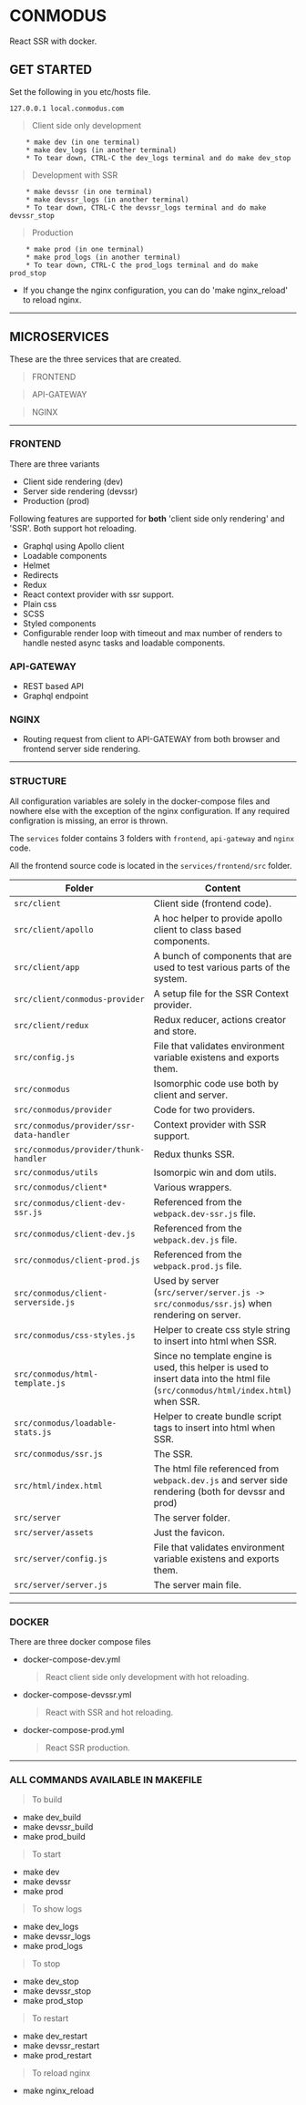 # CONMODUS

React SSR with docker.

## GET STARTED

Set the following in you etc/hosts file.

```
127.0.0.1 local.conmodus.com
```

>Client side only development
```
    * make dev (in one terminal)
    * make dev_logs (in another terminal)
    * To tear down, CTRL-C the dev_logs terminal and do make dev_stop
```

> Development with SSR
```
    * make devssr (in one terminal)
    * make devssr_logs (in another terminal)
    * To tear down, CTRL-C the devssr_logs terminal and do make devssr_stop
```

> Production
```
    * make prod (in one terminal)
    * make prod_logs (in another terminal)
    * To tear down, CTRL-C the prod_logs terminal and do make prod_stop
```

* If you change the nginx configuration, you can do 'make nginx_reload' to reload nginx.

---

## MICROSERVICES

These are the three services that are created.
>FRONTEND

> API-GATEWAY

> NGINX

---
### FRONTEND

There are three variants

* Client side rendering (dev)
* Server side rendering (devssr)
* Production (prod)

Following features are supported for __both__ 'client side only rendering' and 'SSR'. Both support hot reloading.

* Graphql using Apollo client
* Loadable components
* Helmet
* Redirects
* Redux
* React context provider with ssr support.
* Plain css
* SCSS
* Styled components
* Configurable render loop with timeout and max number of renders to handle nested async tasks and loadable components.


### API-GATEWAY

* REST based API
* Graphql endpoint


### NGINX

* Routing request from client to API-GATEWAY from both browser and frontend server side rendering.

---
### STRUCTURE

All configuration variables are solely in the docker-compose files and nowhere else with the exception of the nginx configuration. If any required configration is missing, an error is thrown.

The `services` folder contains 3 folders with `frontend`, `api-gateway` and `nginx` code.

All the frontend source code is located in the `services/frontend/src` folder.

Folder | Content
------------ | -------------
`src/client` | Client side (frontend code).
`src/client/apollo` | A hoc helper to provide apollo client to class based components.
`src/client/app` | A bunch of components that are used to test various parts of the system.
`src/client/conmodus-provider` | A setup file for the SSR Context provider.
`src/client/redux` | Redux reducer, actions creator and store.
`src/config.js` | File that validates environment variable existens and exports them.
`src/conmodus` | Isomorphic code use both by client and server.
`src/conmodus/provider` | Code for two providers.
`src/conmodus/provider/ssr-data-handler` | Context provider with SSR support.
`src/conmodus/provider/thunk-handler` | Redux thunks SSR.
`src/conmodus/utils` | Isomorpic win and dom utils.
`src/conmodus/client*` | Various wrappers.
`src/conmodus/client-dev-ssr.js` | Referenced from the `webpack.dev-ssr.js` file.
`src/conmodus/client-dev.js` | Referenced from the `webpack.dev.js` file.
`src/conmodus/client-prod.js` | Referenced from the `webpack.prod.js` file.
`src/conmodus/client-serverside.js` | Used by server (`src/server/server.js -> src/conmodus/ssr.js`) when rendering on server.
`src/conmodus/css-styles.js` | Helper to create css style string to insert into html when SSR.
`src/conmodus/html-template.js` | Since no template engine is used, this helper is used to insert data into the html file (`src/conmodus/html/index.html`) when SSR.
`src/conmodus/loadable-stats.js` | Helper to create bundle script tags to insert into html when SSR.
`src/conmodus/ssr.js` | The SSR.
`src/html/index.html` | The html file referenced from `webpack.dev.js` and server side rendering (both for devssr and prod)
`src/server` | The server folder.
`src/server/assets` | Just the favicon.
`src/server/config.js` | File that validates environment variable existens and exports them.
`src/server/server.js` | The server main file.

---
### DOCKER

There are three docker compose files
* docker-compose-dev.yml
    >React client side only development with hot reloading.

* docker-compose-devssr.yml
    >React with SSR and hot reloading.

* docker-compose-prod.yml
    >React SSR production.

---

### ALL COMMANDS AVAILABLE IN MAKEFILE
>To build
* make dev_build
* make devssr_build
* make prod_build

>To start
* make dev
* make devssr
* make prod

>To show logs
* make dev_logs
* make devssr_logs
* make prod_logs

>To stop
* make dev_stop
* make devssr_stop
* make prod_stop

>To restart
* make dev_restart
* make devssr_restart
* make prod_restart

>To reload nginx
* make nginx_reload